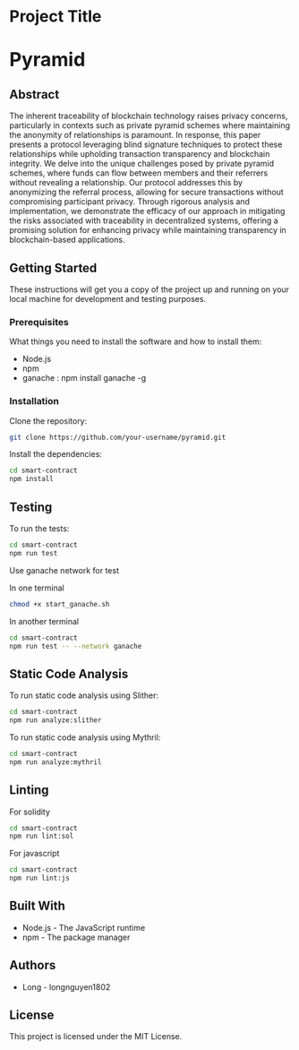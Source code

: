 # Project Title

# <span style="font-size:larger;">Pyramid</span>

## Abstract
The inherent traceability of blockchain technology raises privacy concerns, particularly in contexts such as private pyramid schemes where maintaining the anonymity of relationships is paramount. In response, this paper presents a protocol leveraging blind signature techniques to protect these relationships while upholding transaction transparency and blockchain integrity. We delve into the unique challenges posed by private pyramid schemes, where funds can flow between members and their referrers without revealing a relationship. Our protocol addresses this by anonymizing the referral process, allowing for secure transactions without compromising participant privacy. Through rigorous analysis and implementation, we demonstrate the efficacy of our approach in mitigating the risks associated with traceability in decentralized systems, offering a promising solution for enhancing privacy while maintaining transparency in blockchain-based applications.

## Getting Started

These instructions will get you a copy of the project up and running on your local machine for development and testing purposes.

### Prerequisites

What things you need to install the software and how to install them:

- Node.js
- npm
- ganache : npm install ganache -g

### Installation

Clone the repository:

```bash
git clone https://github.com/your-username/pyramid.git
```

Install the dependencies:

```bash
cd smart-contract
npm install
```

## Testing

To run the tests:

```bash
cd smart-contract
npm run test
```

Use ganache network for test

In one terminal

```bash
chmod +x start_ganache.sh
```

In another terminal

```bash
cd smart-contract
npm run test -- --network ganache
```

## Static Code Analysis

To run static code analysis using Slither:

```bash
cd smart-contract
npm run analyze:slither
```

To run static code analysis using Mythril:

```bash
cd smart-contract
npm run analyze:mythril
```

## Linting

For solidity

```bash
cd smart-contract
npm run lint:sol
```

For javascript

```bash
cd smart-contract
npm run lint:js
```

## Built With

- Node.js - The JavaScript runtime
- npm - The package manager

## Authors

- Long - longnguyen1802

## License

This project is licensed under the MIT License.
```
